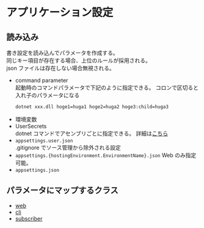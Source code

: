 # アプリケーション設定

## 読み込み

書き設定を読み込んでパラメータを作成する。  
同じキー項目が存在する場合、上位のルールが採用される。  
json ファイルは存在しない場合無視される。

- command parameter  
  起動時のコマンドパラメータで下記のように指定できる。
  コロンで区切ると入れ子のパラメータになる
  ```bash
  dotnet xxx.dll hoge1=huga1 hoge2=huga2 hoge3:child=huga3
  ```
- 環境変数
- UserSecrets  
  dotnet コマンドでアセンブリごとに指定できる。
  詳細は[こちら](https://docs.microsoft.com/ja-jp/aspnet/core/security/app-secrets?view=aspnetcore-2.1&tabs=windows)
- `appsettings.user.json`  
  .gitignore でソース管理から除外される設定
- `appsettings.{hostingEnvironment.EnvironmentName}.json`
  Web のみ指定可能。
- `appsettings.json`

## パラメータにマップするクラス

- [web](../Tmpps.Boardless.Web/Configuration/BoardlessWebConfig.cs)
- [cli](../Tmpps.Boardless.Domain.Common/Configuration/BoardlessConfig.cs)
- [subscriber](../Tmpps.Boardless.Domain.Common/Configuration/BoardlessConfig.cs)
